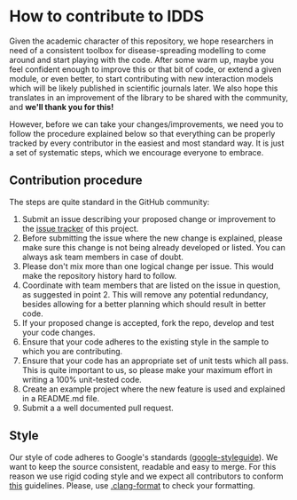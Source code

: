 # How to contribute to IDDS

Given the academic character of this repository, we hope researchers in need of a consistent toolbox for disease-spreading modelling to come around and start playing with the code. After some warm up, maybe you feel confident enough to improve this or that bit of code, or extend a given module, or even better, to start contributing with new interaction models which will be likely published in scientific journals later. We also hope this translates in an improvement of the library to be shared with the community, and **we'll thank you for this!**

However, before we can take your changes/improvements, we need you to follow the procedure explained below so that everything can be properly tracked by every contributor in the easiest and most standard way. It is just a set of systematic steps, which we encourage everyone to embrace.

## Contribution procedure

The steps are quite standard in the GitHub community:

1. Submit an issue describing your proposed change or improvement to the [issue tracker]() of this project.
2. Before submitting the issue where the new change is explained, please make sure this change is not being already developed or listed. You can always ask team members in case of doubt.
3. Please don't mix more than one logical change per issue. This would make the repository history hard to follow.
4. Coordinate with team members that are listed on the issue in question, as suggested in point 2. This will remove any potential redundancy, besides allowing for a better planning which should result in better code.
5. If your proposed change is accepted, fork the repo, develop and test your code changes.
6. Ensure that your code adheres to the existing style in the sample to which you are contributing.
7. Ensure that your code has an appropriate set of unit tests which all pass. This is quite important to us, so please make your maximum effort in writing a 100% unit-tested code.
8. Create an example project where the new feature is used and explained in a README.md file.
9. Submit a a well documented pull request.

## Style

Our style of code adheres to Google's standards ([google-styleguide](https://github.com/google/styleguide)). We want to keep the source consistent, readable and easy to merge. For this reason we use rigid coding style and we expect all contributors to conform [this](https://google.github.io/styleguide/cppguide.html) guidelines. Please, use [.clang-format](.clang-format) to check your formatting.
